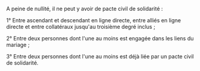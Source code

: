   
 A peine de nullité, il ne peut y avoir de pacte civil de solidarité :  

  
 1° Entre ascendant et descendant en ligne directe, entre alliés en ligne directe et entre collatéraux jusqu'au troisième degré inclus ;  

  
 2° Entre deux personnes dont l'une au moins est engagée dans les liens du mariage ;  

  
 3° Entre deux personnes dont l'une au moins est déjà liée par un pacte civil de solidarité.  
